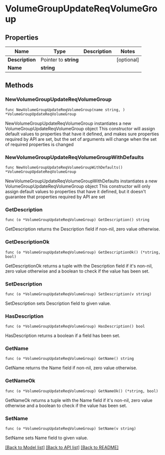 # VolumeGroupUpdateReqVolumeGroup

## Properties

Name | Type | Description | Notes
------------ | ------------- | ------------- | -------------
**Description** | Pointer to **string** |  | [optional] 
**Name** | **string** |  | 

## Methods

### NewVolumeGroupUpdateReqVolumeGroup

`func NewVolumeGroupUpdateReqVolumeGroup(name string, ) *VolumeGroupUpdateReqVolumeGroup`

NewVolumeGroupUpdateReqVolumeGroup instantiates a new VolumeGroupUpdateReqVolumeGroup object
This constructor will assign default values to properties that have it defined,
and makes sure properties required by API are set, but the set of arguments
will change when the set of required properties is changed

### NewVolumeGroupUpdateReqVolumeGroupWithDefaults

`func NewVolumeGroupUpdateReqVolumeGroupWithDefaults() *VolumeGroupUpdateReqVolumeGroup`

NewVolumeGroupUpdateReqVolumeGroupWithDefaults instantiates a new VolumeGroupUpdateReqVolumeGroup object
This constructor will only assign default values to properties that have it defined,
but it doesn't guarantee that properties required by API are set

### GetDescription

`func (o *VolumeGroupUpdateReqVolumeGroup) GetDescription() string`

GetDescription returns the Description field if non-nil, zero value otherwise.

### GetDescriptionOk

`func (o *VolumeGroupUpdateReqVolumeGroup) GetDescriptionOk() (*string, bool)`

GetDescriptionOk returns a tuple with the Description field if it's non-nil, zero value otherwise
and a boolean to check if the value has been set.

### SetDescription

`func (o *VolumeGroupUpdateReqVolumeGroup) SetDescription(v string)`

SetDescription sets Description field to given value.

### HasDescription

`func (o *VolumeGroupUpdateReqVolumeGroup) HasDescription() bool`

HasDescription returns a boolean if a field has been set.

### GetName

`func (o *VolumeGroupUpdateReqVolumeGroup) GetName() string`

GetName returns the Name field if non-nil, zero value otherwise.

### GetNameOk

`func (o *VolumeGroupUpdateReqVolumeGroup) GetNameOk() (*string, bool)`

GetNameOk returns a tuple with the Name field if it's non-nil, zero value otherwise
and a boolean to check if the value has been set.

### SetName

`func (o *VolumeGroupUpdateReqVolumeGroup) SetName(v string)`

SetName sets Name field to given value.



[[Back to Model list]](../README.md#documentation-for-models) [[Back to API list]](../README.md#documentation-for-api-endpoints) [[Back to README]](../README.md)


